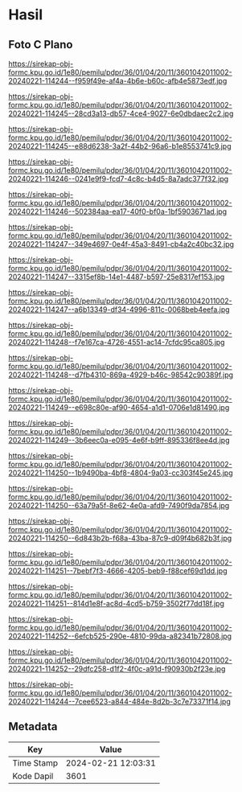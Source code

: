 # Hasil

## Foto C Plano

https://sirekap-obj-formc.kpu.go.id/1e80/pemilu/pdpr/36/01/04/20/11/3601042011002-20240221-114244--f959f49e-af4a-4b6e-b60c-afb4e5873edf.jpg

https://sirekap-obj-formc.kpu.go.id/1e80/pemilu/pdpr/36/01/04/20/11/3601042011002-20240221-114245--28cd3a13-db57-4ce4-9027-6e0dbdaec2c2.jpg

https://sirekap-obj-formc.kpu.go.id/1e80/pemilu/pdpr/36/01/04/20/11/3601042011002-20240221-114245--e88d6238-3a2f-44b2-96a6-b1e8553741c9.jpg

https://sirekap-obj-formc.kpu.go.id/1e80/pemilu/pdpr/36/01/04/20/11/3601042011002-20240221-114246--0241e9f9-fcd7-4c8c-b4d5-8a7adc377f32.jpg

https://sirekap-obj-formc.kpu.go.id/1e80/pemilu/pdpr/36/01/04/20/11/3601042011002-20240221-114246--502384aa-ea17-40f0-bf0a-1bf5903671ad.jpg

https://sirekap-obj-formc.kpu.go.id/1e80/pemilu/pdpr/36/01/04/20/11/3601042011002-20240221-114247--349e4697-0e4f-45a3-8491-cb4a2c40bc32.jpg

https://sirekap-obj-formc.kpu.go.id/1e80/pemilu/pdpr/36/01/04/20/11/3601042011002-20240221-114247--3315ef8b-14e1-4487-b597-25e8317ef153.jpg

https://sirekap-obj-formc.kpu.go.id/1e80/pemilu/pdpr/36/01/04/20/11/3601042011002-20240221-114247--a6b13349-df34-4996-811c-0068beb4eefa.jpg

https://sirekap-obj-formc.kpu.go.id/1e80/pemilu/pdpr/36/01/04/20/11/3601042011002-20240221-114248--f7e167ca-4726-4551-ac14-7cfdc95ca805.jpg

https://sirekap-obj-formc.kpu.go.id/1e80/pemilu/pdpr/36/01/04/20/11/3601042011002-20240221-114248--d7fb4310-869a-4929-b46c-98542c90389f.jpg

https://sirekap-obj-formc.kpu.go.id/1e80/pemilu/pdpr/36/01/04/20/11/3601042011002-20240221-114249--e698c80e-af90-4654-a1d1-0706e1d81490.jpg

https://sirekap-obj-formc.kpu.go.id/1e80/pemilu/pdpr/36/01/04/20/11/3601042011002-20240221-114249--3b6eec0a-e095-4e6f-b9ff-895336f8ee4d.jpg

https://sirekap-obj-formc.kpu.go.id/1e80/pemilu/pdpr/36/01/04/20/11/3601042011002-20240221-114250--1b9490ba-4bf8-4804-9a03-cc303f45e245.jpg

https://sirekap-obj-formc.kpu.go.id/1e80/pemilu/pdpr/36/01/04/20/11/3601042011002-20240221-114250--63a79a5f-8e62-4e0a-afd9-7490f9da7854.jpg

https://sirekap-obj-formc.kpu.go.id/1e80/pemilu/pdpr/36/01/04/20/11/3601042011002-20240221-114250--6d843b2b-f68a-43ba-87c9-d09f4b682b3f.jpg

https://sirekap-obj-formc.kpu.go.id/1e80/pemilu/pdpr/36/01/04/20/11/3601042011002-20240221-114251--7bebf7f3-4666-4205-beb9-f88cef69d1dd.jpg

https://sirekap-obj-formc.kpu.go.id/1e80/pemilu/pdpr/36/01/04/20/11/3601042011002-20240221-114251--814d1e8f-ac8d-4cd5-b759-3502f77dd18f.jpg

https://sirekap-obj-formc.kpu.go.id/1e80/pemilu/pdpr/36/01/04/20/11/3601042011002-20240221-114252--6efcb525-290e-4810-99da-a82341b72808.jpg

https://sirekap-obj-formc.kpu.go.id/1e80/pemilu/pdpr/36/01/04/20/11/3601042011002-20240221-114252--29dfc258-d1f2-4f0c-a91d-f90930b2f23e.jpg

https://sirekap-obj-formc.kpu.go.id/1e80/pemilu/pdpr/36/01/04/20/11/3601042011002-20240221-114244--7cee6523-a844-484e-8d2b-3c7e73371f14.jpg


## Metadata

| Key        | Value               |
| ---------- | ------------------- |
| Time Stamp | 2024-02-21 12:03:31 |
| Kode Dapil | 3601                |



